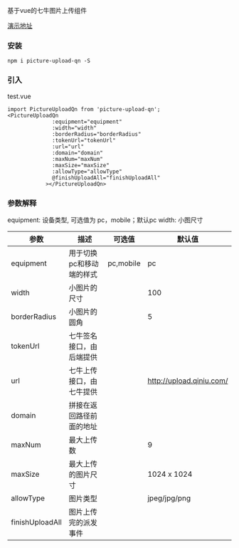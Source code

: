 基于vue的七牛图片上传组件

[演示地址](https://heikaimu.github.io/picture-preview-example/code/dist/index.html#/)

### 安装
```
npm i picture-upload-qn -S
```

### 引入
test.vue
```
import PictureUploadQn from 'picture-upload-qn';
<PictureUploadQn
              :equipment="equipment"
              :width="width"
              :borderRadius="borderRadius"
              :tokenUrl="tokenUrl"
              :url="url"
              :domain="domain"
              :maxNum="maxNum"
              :maxSize="maxSize"
              :allowType="allowType"
              @finishUploadAll="finishUploadAll"
            ></PictureUploadQn>
```

### 参数解释
equipment: 设备类型, 可选值为 pc，mobile；默认pc
width:     小图尺寸

| 参数             | 描述                      | 可选值             | 默认值                            |
|------------------|--------------------------|--------------------|----------------------------------|
| equipment        | 用于切换pc和移动端的样式   | pc,mobile          | pc                               |      
| width            | 小图片的尺寸              |                    | 100                              |      
| borderRadius     | 小图片的圆角              |                    | 5                                |      
| tokenUrl         | 七牛签名接口，由后端提供   |                    |                                  |      
| url              | 七牛上传接口，由七牛提供   |                    | http://upload.qiniu.com/         |      
| domain           | 拼接在返回路径前面的地址   |                    |                                  |      
| maxNum           | 最大上传数                |                    | 9                                |      
| maxSize          | 最大上传的图片尺寸         |                    | 1024 x 1024                      |  
| allowType        | 图片类型                  |                    | jpeg/jpg/png                     |  
| finishUploadAll  | 图片上传完的派发事件       |                    |                                  |  
